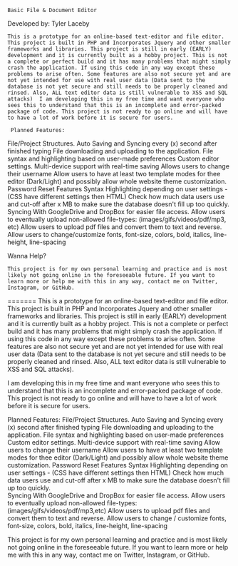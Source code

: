 
    Basic File & Document Editor

Developed by: Tyler Laceby

    This is a prototype for an online-based text-editor and file editor. This project is built in PHP and Incorporates Jquery and other smaller frameworks and libraries. This project is still in early (EARLY) development and it is currently built as a hobby project. This is not a complete or perfect build and it has many problems that might simply crash the application. If using this code in any way except these problems to arise often. Some features are also not secure yet and are not yet intended for use with real user data (Data sent to the database is not yet secure and still needs to be properly cleaned and rinsed. Also, ALL text editor data is still vulnerable to XSS and SQL attacks)  I am developing this in my free time and want everyone who sees this to understand that this is an incomplete and error-packed package of code. This project is not ready to go online and will have to have a lot of work before it is secure for users.

     Planned Features:

File/Project Structures.
Auto Saving and Syncing every (x) second after finished typing
File downloading and uploading to the application. 
File syntax and highlighting based on user-made preferences
Custom editor settings. 
Multi-device support with real-time saving
Allows users to change their username
Allow users to have at least two template modes for thee editor (Dark/Light) and possibly allow whole website theme customization. 
Password Reset Features Syntax Highlighting depending on user settings - (CSS have different settings then HTML) 
Check how much data users use and cut-off after x MB to make sure the database doesn't fill up too quickly.
Syncing With GoogleDrive and DropBox for easier file access. 
Allow users to eventually upload non-allowed file-types: (images/gifs/videos/pdf/mp3, etc)
Allow users to upload pdf files and convert them to text and reverse. 
Allow users to change/customize fonts, font-size, colors, bold, italics, line-height, line-spacing




Wanna Help? 



    This project is for my own personal learning and practice and is most likely not going online in the foreseeable future. If you want to learn more or help me with this in any way, contact me on Twitter, Instagram, or GitHub.
=======
   This is a prototype for an online-based text-editor and file editor. This project is built in PHP and Incorporates Jquery and other smaller frameworks and libraries. This project is still in early (EARLY) development and it is currently built as a hobby project. This is not a complete or perfect build and it has many problems that might simply crash the application. If using this code in any way except these problems to arise often. Some features are also not secure yet and are not yet intended for use with real user data (Data sent to the database is not yet secure and still needs to be properly cleaned and rinsed. Also, ALL text editor data is still vulnerable to XSS and SQL attacks). 

  I am developing this in my free time and want everyone who sees this to understand that this is an incomplete and error-packed package of code. This project is not ready to go online and will have to have a lot of work before it is secure for users. 

Planned Features:
    File/Project Structures. 
    Auto Saving and Syncing every (x) second after finished typing
    File downloading and uploading to the application.
    File syntax and highlighting based on user-made preferences
    Custom editor settings.
    Multi-device support with real-time saving
    Allow users to change their username
    Allow users to have at least two template modes for thee editor (Dark/Light) and possibly allow whole website theme customization.
    Password Reset Features
    Syntax Highlighting depending on user settings - (CSS have different settings then HTML)
    Check how much data users use and cut-off after x MB to make sure the database doesn't fill up too quickly.  
    Syncing With GoogleDrive and DropBox for easier file access.
    Allow users to eventually upload non-allowed file-types: (images/gifs/videos/pdf/mp3,etc)
    Allow users to upload pdf files and convert them to text and reverse.
    Allow users to change / customize fonts, font-size, colors, bold, italics, line-height, line-spacing
       


   This project is for my own personal learning and practice and is most likely not going online in the foreseeable future. If you want to learn more or help me with this in any way, contact me on Twitter, Instagram, or GitHub.


